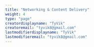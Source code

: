 ```yaml
---
title: "Networking & Content Delivery"
weight: 4
type: "page"
creatordisplayname: "TyVik"
creatoremail: "tyvik8@gmail.com"
lastmodifierdisplayname: "TyVik"
lastmodifieremail: "tyvik8@gmail.com"
---
```


